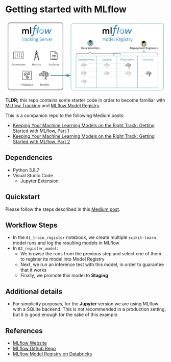 # Getting started with MLflow

<img src="https://github.com/rafaelvp-db/mlflow-getting-started/raw/master/img/model-registry-new.png">

**TLDR;** this repo contains some starter code in order to become familiar with [MLflow Tracking](https://www.mlflow.org/docs/latest/tracking.html) and [MLflow Model Registry](https://www.mlflow.org/docs/latest/model-registry.html).

This is a companion repo to the following Medium posts: 

* [Keeping Your Machine Learning Models on the Right Track: Getting Started with MLflow, Part 1](https://mlopshowto.com/keeping-your-machine-learning-models-on-the-right-track-getting-started-with-mlflow-part-1-f8ca857b5971)
* [Keeping Your Machine Learning Models on the Right Track: Getting Started with MLflow, Part 2](https://mlopshowto.com/keeping-your-machine-learning-models-on-the-right-track-getting-started-with-mlflow-part-2-bbc980a1f8dc)

## Dependencies

* Python 3.8.7
* Visual Studio Code
    * Jupyter Extension

## Quickstart

Please follow the steps described in this [Medium post](https://medium.com/@rafaelpierre/keeping-your-machine-learning-models-on-the-right-track-getting-started-with-mlflow-part-2-bbc980a1f8dc).

## Workflow Steps

* In the `01_train_register` notebook, we create multiple `scikit-learn` model runs and log the resulting models in MLflow
* In `02_register_model`:
    * We browse the runs from the previous step and select one of them to register its model into Model Registry
    * Next, we run an inference test with this model, in order to guarantee that it works
    * Finally, we promote this model to **Staging**

## Additional details

* For simplicity purposes, for the **Jupyter** version we are using MLflow with a SQLite backend. This is not recommended in a production setting, but it is good enough for the sake of this example.

## References

* [MLflow Website](https://mlflow.org/)
* [MLflow Github Repo](https://www.github.com/mlflow/mlflow)
* [MLflow Model Registry on Databricks](https://docs.databricks.com/applications/mlflow/model-registry.html)
